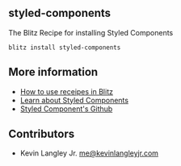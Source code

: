 ## styled-components

The Blitz Recipe for installing Styled Components

```
blitz install styled-components
```

## More information

- [How to use receipes in Blitz](https://blitzjs.com/docs/using-recipes)
- [Learn about Styled Components](https://styled-components.com/)
- [Styled Component's Github](https://github.com/styled-components/styled-components)

## Contributors

- Kevin Langley Jr. <me@kevinlangleyjr.com>

